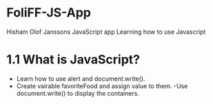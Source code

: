 # FoliFF-JS-App
 Hisham Olof Janssons JavaScript app
Learning how to use Javascript

# 1.1 What is JavaScript?
- Learn how to use alert and document.write().
- Create vairable favoriteFood and assign value to them.
-Use document.write() to display the containers.